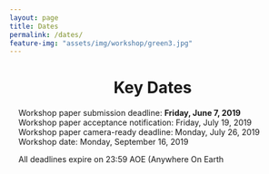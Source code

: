 ```yaml
---
layout: page
title: Dates
permalink: /dates/
feature-img: "assets/img/workshop/green3.jpg"
---
```


<h1 style="text-align: center">Key Dates</h1>   

&nbsp;&nbsp;&nbsp;  Workshop paper submission deadline:  **Friday, June 7, 2019**   
&nbsp;&nbsp;&nbsp;  Workshop paper acceptance notification: Friday, July 19, 2019  
&nbsp;&nbsp;&nbsp;  Workshop paper camera-ready deadline: Monday, July 26, 2019   
&nbsp;&nbsp;&nbsp;  Workshop date: Monday, September 16, 2019   

&nbsp;&nbsp;&nbsp;  All deadlines expire on 23:59 AOE (Anywhere On Earth
